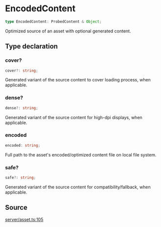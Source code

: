 # EncodedContent

```ts
type EncodedContent: ProbedContent & Object;
```

Optimized source of an asset with optional generated content.

## Type declaration

### cover?

```ts
cover?: string;
```

Generated variant of the source content to cover loading process, when applicable.

### dense?

```ts
dense?: string;
```

Generated variant of the source content for high-dpi displays, when applicable.

### encoded

```ts
encoded: string;
```

Full path to the asset's encoded/optimized content file on local file system.

### safe?

```ts
safe?: string;
```

Generated variant of the source content for compatibility/fallback, when applicable.

## Source

[server/asset.ts:105](https://github.com/Elringus/Imgit/blob/157689c/src/server/asset.ts#L105)
